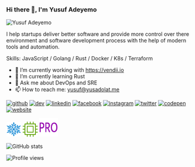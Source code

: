 ### Hi there 👋, I'm Yusuf Adeyemo

![Yusuf Adeyemo](https://user-images.githubusercontent.com/10975011/90856334-9c3cce00-e379-11ea-9461-629f11d958f4.png)

I help startups deliver better software and provide more control over there environment and software development process with the help of modern tools and automation.

Skills: JavaScript / Golang / Rust / Docker / K8s / Terraform

- 🔭 I’m currently working with  https://vendii.io
- 🌱 I’m currently learning Rust 
- 💬 Ask me about DevOps and SRE
- 📫 How to reach me: yusuf@yusadolat.me


[<img src='https://cdn.jsdelivr.net/npm/simple-icons@3.0.1/icons/github.svg' alt='github' height='40'>](https://github.com/Yusadolat)  [<img src='https://cdn.jsdelivr.net/npm/simple-icons@3.0.1/icons/dev-dot-to.svg' alt='dev' height='40'>](https://dev.to/Yusadolat)  [<img src='https://cdn.jsdelivr.net/npm/simple-icons@3.0.1/icons/linkedin.svg' alt='linkedin' height='40'>](https://www.linkedin.com/in/Yusadolat/)  [<img src='https://cdn.jsdelivr.net/npm/simple-icons@3.0.1/icons/facebook.svg' alt='facebook' height='40'>](https://www.facebook.com/Yusadolat)  [<img src='https://cdn.jsdelivr.net/npm/simple-icons@3.0.1/icons/instagram.svg' alt='instagram' height='40'>](https://www.instagram.com/Yusadolat/)  [<img src='https://cdn.jsdelivr.net/npm/simple-icons@3.0.1/icons/twitter.svg' alt='twitter' height='40'>](https://twitter.com/Yusadolat)  [<img src='https://cdn.jsdelivr.net/npm/simple-icons@3.0.1/icons/codepen.svg' alt='codepen' height='40'>](https://codepen.io/Yusadolat)  [<img src='https://cdn.jsdelivr.net/npm/simple-icons@3.0.1/icons/icloud.svg' alt='website' height='40'>](https://yusadolat.netlify.app)  

<a href='https://archiveprogram.github.com/'><img src='https://raw.githubusercontent.com/acervenky/animated-github-badges/master/assets/acbadge.gif' width='40' height='40'></a> <a href='https://docs.github.com/en/developers'><img src='https://raw.githubusercontent.com/acervenky/animated-github-badges/master/assets/devbadge.gif' width='40' height='40'></a> <a href='https://github.com/pricing'><img src='https://raw.githubusercontent.com/acervenky/animated-github-badges/master/assets/pro.gif' width='50' height='50'></a>

![GitHub stats](https://github-readme-stats.vercel.app/api?username=Yusadolat&show_icons=true)  

![Profile views](https://gpvc.arturio.dev/Yusadolat)  
